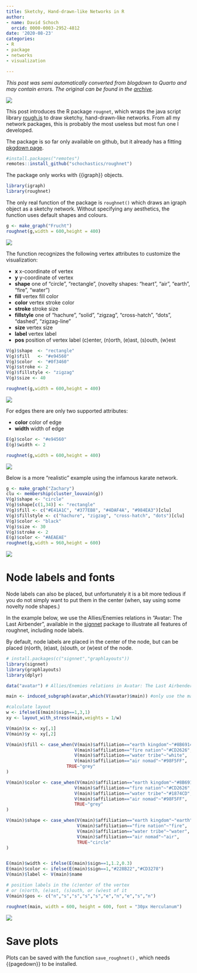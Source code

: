 ```yaml
---
title: Sketchy, Hand-drawn-like Networks in R
author:
- name: David Schoch
  orcid: 0000-0003-2952-4812
date: '2020-08-23'
categories:
- R
- package
- networks
- visualization

---
```




*This post was semi automatically converted from blogdown to Quarto and may contain errors. The original can be found in the [archive](http://archive.schochastics.net/post/sketchy-hand-drawn-like-networks-in-r/).*

![](roughnet.png)

This post introduces the R package `rougnet`, which wraps the java
script library [rough.js](https://roughjs.com/) to draw sketchy,
hand-drawn-like networks. From all my network packages, this is probably
the most useless but most fun one I developed.

The package is so far only available on github, but it already has a
fitting [pkgdown page](http://roughnet.schochastics.net/).

``` r
#install.packages("remotes")
remotes::install_github("schochastics/roughnet")
```

The package only works with {{igraph}} objects.

``` r
library(igraph)
library(roughnet)
```

The only real function of the package is `roughnet()` which draws an
igraph object as a sketchy network. Without specifying any aesthetics,
the function uses default shapes and colours.

``` r
g <- make_graph("Frucht")
roughnet(g,width = 600,height = 400)
```

![](rough_example1.png)

The function recognizes the following vertex attributes to customize the
visualization:

-   **x** x-coordinate of vertex
-   **y** y-coordinate of vertex
-   **shape** one of “circle”, “rectangle”, (novelty shapes: “heart”,
    “air”, “earth”, “fire”, “water”)
-   **fill** vertex fill color
-   **color** vertex stroke color
-   **stroke** stroke size
-   **fillstyle** one of “hachure”, “solid”, “zigzag”, “cross-hatch”,
    “dots”, “dashed”, “zigzag-line”
-   **size** vertex size
-   **label** vertex label
-   **pos** position of vertex label (c)enter, (n)orth, (e)ast, (s)outh,
    (w)est

``` r
V(g)$shape  <- "rectangle"
V(g)$fill   <- "#e94560"
V(g)$color  <- "#0f3460"
V(g)$stroke <- 2
V(g)$fillstyle <- "zigzag"
V(g)$size <- 40

roughnet(g,width = 600,height = 400)
```

![](rough_example2.png)

For edges there are only two supported attributes:

-   **color** color of edge
-   **width** width of edge

``` r
E(g)$color <- "#e94560"
E(g)$width <- 2

roughnet(g,width = 600,height = 400)
```

![](rough_example3.png)

Below is a more “realistic” example using the infamous karate network.

``` r
g <- make_graph("Zachary")
clu <- membership(cluster_louvain(g))
V(g)$shape <- "circle"
V(g)$shape[c(1,34)] <- "rectangle"
V(g)$fill <- c("#E41A1C", "#377EB8", "#4DAF4A", "#984EA3")[clu]
V(g)$fillstyle <- c("hachure", "zigzag", "cross-hatch", "dots")[clu]
V(g)$color <- "black"
V(g)$size <- 30
V(g)$stroke <- 2
E(g)$color <- "#AEAEAE"
roughnet(g,width = 960,height = 600)
```

![](karate.png)

# Node labels and fonts

Node labels can also be placed, but unfortunately it is a bit more
tedious if you do not simply want to put them in the center (when, say
using some novelty node shapes.)

In the example below, we use the Allies/Enemies relations in “Avatar:
The Last Airbender”, available in the
[signnet](http://signnet.schochastics.net/) package to illustrate all
features of roughnet, including node labels.

By default, node labels are placed in the center of the node, but can be
placed (n)orth, (e)ast, (s)outh, or (w)est of the node.

``` r
# install.packages(c("signnet","graphlayouts"))
library(signnet)
library(graphlayouts)
library(dplyr)

data("avatar") # Allies/Enemies relations in Avatar: The Last Airbender

main <- induced_subgraph(avatar,which(V(avatar)$main)) #only use the main characters

#calculate layout
w <- ifelse(E(main)$sign==1,3,1)
xy <- layout_with_stress(main,weights = 1/w)

V(main)$x <- xy[,1]
V(main)$y <- xy[,2]

V(main)$fill <- case_when(V(main)$affiliation=="earth kingdom"~"#8B6914",
                          V(main)$affiliation=="fire nation"~"#CD2626",
                          V(main)$affiliation=="water tribe"~"white",
                          V(main)$affiliation=="air nomad"~"#98F5FF",
                       TRUE~"grey"
)

V(main)$color <- case_when(V(main)$affiliation=="earth kingdom"~"#8B6914",
                          V(main)$affiliation=="fire nation"~"#CD2626",
                          V(main)$affiliation=="water tribe"~"#1874CD",
                          V(main)$affiliation=="air nomad"~"#98F5FF",
                          TRUE~"grey"
)

V(main)$shape <- case_when(V(main)$affiliation=="earth kingdom"~"earth",
                           V(main)$affiliation=="fire nation"~"fire",
                           V(main)$affiliation=="water tribe"~"water",
                           V(main)$affiliation=="air nomad"~"air",
                           TRUE~"circle"
)


E(main)$width <- ifelse(E(main)$sign==1,1.2,0.3)
E(main)$color <- ifelse(E(main)$sign==1,"#228B22","#CD3278")
V(main)$label <- V(main)$name

# position labels in the (c)enter of the vertex 
# or (n)orth, (e)ast, (s)outh, or (w)est of it 
V(main)$pos <- c("n","s","s","s","s","e","n","e","s","n") 

roughnet(main, width = 600, height = 600, font = "30px Herculanum")
```

![](avatar.png)

# Save plots

Plots can be saved with the function `save_roughnet()` , which needs
{{pagedown}} to be installed.

